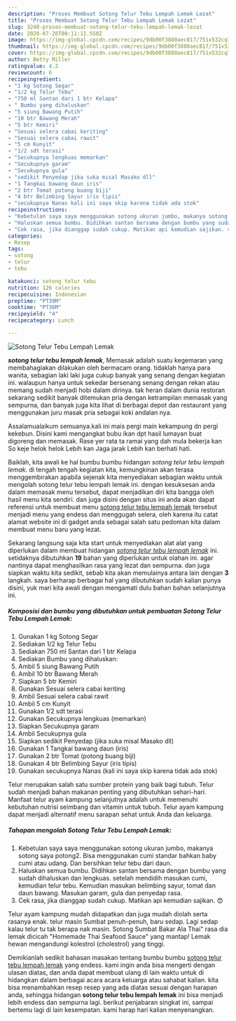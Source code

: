 ```yaml
---
description: "Proses Membuat Sotong Telur Tebu Lempah Lemak Lezat"
title: "Proses Membuat Sotong Telur Tebu Lempah Lemak Lezat"
slug: 3240-proses-membuat-sotong-telur-tebu-lempah-lemak-lezat
date: 2020-07-26T00:11:11.550Z
image: https://img-global.cpcdn.com/recipes/9db00f3880aec817/751x532cq70/sotong-telur-tebu-lempah-lemak-foto-resep-utama.jpg
thumbnail: https://img-global.cpcdn.com/recipes/9db00f3880aec817/751x532cq70/sotong-telur-tebu-lempah-lemak-foto-resep-utama.jpg
cover: https://img-global.cpcdn.com/recipes/9db00f3880aec817/751x532cq70/sotong-telur-tebu-lempah-lemak-foto-resep-utama.jpg
author: Betty Miller
ratingvalue: 4.2
reviewcount: 6
recipeingredient:
- "1 kg Sotong Segar"
- "1/2 kg Telur Tebu"
- "750 ml Santan dari 1 btr Kelapa"
- " Bumbu yang dihaluskan"
- "5 siung Bawang Putih"
- "10 btr Bawang Merah"
- "5 btr Kemiri"
- "Sesuai selera cabai keriting"
- "Sesuai selera cabai rawit"
- "5 cm Kunyit"
- "1/2 sdt terasi"
- "Secukupnya lengkuas memarkan"
- "Secukupnya garam"
- "Secukupnya gula"
- "sedikit Penyedap jika suka misal Masako dll"
- "1 Tangkai bawang daun iris"
- "2 btr Tomat potong buang biji"
- "4 btr Belimbing Sayur iris tipis"
- "secukupnya Nanas kali ini saya skip karena tidak ada stok"
recipeinstructions:
- "Kebetulan saya saya menggunakan sotong ukuran jumbo, makanya sotong saya potong2. Bisa menggunakan cumi standar bahkan baby cumi atau udang. Dan bersihkan telur tebu dari daun."
- "Haluskan semua bumbu. Didihkan santan bersama dengan bumbu yang sudah dihaluskan dan lengkuas. setelah mendidih masukan cumi, kemudian telur tebu. Kemudian masukan belimbing sayur, tomat dan daun bawang. Masukan garam, gula dan penyedap rasa."
- "Cek rasa, jika dianggap sudah cukup. Matikan api kemudian sajikan. 😍"
categories:
- Resep
tags:
- sotong
- telur
- tebu

katakunci: sotong telur tebu 
nutrition: 126 calories
recipecuisine: Indonesian
preptime: "PT39M"
cooktime: "PT36M"
recipeyield: "4"
recipecategory: Lunch

---
```



![Sotong Telur Tebu Lempah Lemak](https://img-global.cpcdn.com/recipes/9db00f3880aec817/751x532cq70/sotong-telur-tebu-lempah-lemak-foto-resep-utama.jpg)

<b><i>sotong telur tebu lempah lemak</i></b>, Memasak adalah suatu kegemaran yang membahagiakan dilakukan oleh bermacam orang. tidaklah hanya para wanita, sebagian laki laki juga cukup banyak yang senang dengan kegiatan ini. walaupun hanya untuk sekedar bersenang senang dengan rekan atau memang sudah menjadi hobi dalam dirinya. tak heran dalam dunia restoran sekarang sedikit banyak ditemukan pria dengan ketrampilan memasak yang sempurna, dan banyak juga kita lihat di berbagai depot dan restaurant yang menggunakan juru masak pria sebagai koki andalan nya.

Assalamualaikum semuanya.kali ini mais pergi main kekampung dn pergi kekebun. Disini kami mengangkat bubu ikan dpt hasil lumayan buat digoreng dan memasak. Rase yer rata ta ramai yang dah mula bekerja kan So keje helok helok Lebih kan Jaga jarak Lebih kan berhati hati.

Baiklah, kita awali ke hal bumbu bumbu hidangan <i>sotong telur tebu lempah lemak</i>. di tengah tengah kegiatan kita, kemungkinan akan terasa menggembirakan apabila sejenak kita menyediakan sebagian waktu untuk mengolah sotong telur tebu lempah lemak ini. dengan kesuksesan anda dalam memasak menu tersebut, dapat menjadikan diri kita bangga oleh hasil menu kita sendiri. dan juga disini dengan situs ini anda akan dapat referensi untuk membuat menu <u>sotong telur tebu lempah lemak</u> tersebut menjadi menu yang endess dan menggugah selera, oleh karena itu catat alamat website ini di gadget anda sebagai salah satu pedoman kita dalam membuat menu baru yang lezat.


Sekarang langsung saja kita start untuk menyediakan alat alat yang diperlukan dalam membuat hidangan <u><i>sotong telur tebu lempah lemak</i></u> ini. setidaknya dibutuhkan <b>19</b> bahan yang diperlukan untuk olahan ini. agar nantinya dapat menghasilkan rasa yang lezat dan sempurna. dan juga siapkan waktu kita sedikit, sebab kita akan memulainya antara lain dengan <b>3</b> langkah. saya berharap berbagai hal yang dibutuhkan sudah kalian punya disini, yuk mari kita awali dengan mengamati dulu bahan bahan selanjutnya ini.

<!--inarticleads1-->

##### Komposisi dan bumbu yang dibutuhkan untuk pembuatan Sotong Telur Tebu Lempah Lemak:

1. Gunakan 1 kg Sotong Segar
1. Sediakan 1/2 kg Telur Tebu
1. Sediakan 750 ml Santan dari 1 btr Kelapa
1. Sediakan  Bumbu yang dihaluskan:
1. Ambil 5 siung Bawang Putih
1. Ambil 10 btr Bawang Merah
1. Siapkan 5 btr Kemiri
1. Gunakan Sesuai selera cabai keriting
1. Ambil Sesuai selera cabai rawit
1. Ambil 5 cm Kunyit
1. Gunakan 1/2 sdt terasi
1. Gunakan Secukupnya lengkuas (memarkan)
1. Siapkan Secukupnya garam
1. Ambil Secukupnya gula
1. Siapkan sedikit Penyedap (jika suka misal Masako dll)
1. Gunakan 1 Tangkai bawang daun (iris)
1. Gunakan 2 btr Tomat (potong buang biji)
1. Gunakan 4 btr Belimbing Sayur (iris tipis)
1. Gunakan secukupnya Nanas (kali ini saya skip karena tidak ada stok)


Telur merupakan salah satu sumber protein yang baik bagi tubuh. Telur sudah menjadi bahan makanan penting yang dibutuhkan sehari-hari. Manfaat telur ayam kampung selanjutnya adalah untuk memenuhi kebutuhan nutrisi seimbang dan vitamin untuk tubuh. Telur ayam kampung dapat menjadi alternatif menu sarapan sehat untuk Anda dan keluarga. 

<!--inarticleads2-->

##### Tahapan mengolah Sotong Telur Tebu Lempah Lemak:

1. Kebetulan saya saya menggunakan sotong ukuran jumbo, makanya sotong saya potong2. Bisa menggunakan cumi standar bahkan baby cumi atau udang. Dan bersihkan telur tebu dari daun.
1. Haluskan semua bumbu. Didihkan santan bersama dengan bumbu yang sudah dihaluskan dan lengkuas. setelah mendidih masukan cumi, kemudian telur tebu. Kemudian masukan belimbing sayur, tomat dan daun bawang. Masukan garam, gula dan penyedap rasa.
1. Cek rasa, jika dianggap sudah cukup. Matikan api kemudian sajikan. 😍


Telur ayam kampung mudah didapatkan dan juga mudah diolah serta rasanya enak. telur masin Sumbat penuh-penuh, baru sedap. Lagi sedap kalau telur tu tak berapa nak masin. Sotong Sumbat Bakar Ala Thai&#34; rasa dia lemak dicicah &#34;Homemade Thai Seafood Sauce&#34; yang mantap! Lemak hewan mengandungi kolestrol (cholestrol) yang tinggi. 

Demikianlah sedikit bahasan masakan tentang bumbu bumbu <u>sotong telur tebu lempah lemak</u> yang endess. kami ingin anda bisa mengerti dengan ulasan diatas, dan anda dapat membuat ulang di lain waktu untuk di hidangkan dalam berbagai acara acara keluarga atau sahabat kalian. kita bisa menambahkan resep resep yang ada diatas sesuai dengan harapan anda, sehingga hidangan <b>sotong telur tebu lempah lemak</b> ini bisa menjadi lebih endess dan sempurna lagi. berikut penjabaran singkat ini, sampai bertemu lagi di lain kesempatan. kami harap hari kalian menyenangkan.
